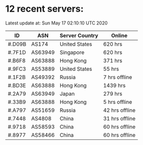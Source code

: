 # 12 recent servers:

Latest update at: Sun May 17 02:10:10 UTC 2020

| ID | ASN | Server Country | Online |
| -- | --- | -------------- | ------ |
| #.D09B | AS174 | United States | 620 hrs |
| #.7F1D | AS63949 | Singapore | 620 hrs |
| #.B6F8 | AS63888 | Hong Kong | 371 hrs |
| #.9FC3 | AS53889 | United States | 55 hrs |
| #.1F2B | AS49392 | Russia | 7 hrs offline |
| #.BD3E | AS63888 | Hong Kong | 1439 hrs |
| #.2A79 | AS63949 | Japan | 279 hrs |
| #.33B9 | AS63888 | Hong Kong | 5 hrs offline |
| #.A797 | AS51659 | Russia | 42 hrs offline |
| #.7448 | AS4808 | China | 31 hrs offline |
| #.9718 | AS58593 | China | 60 hrs offline |
| #.8977 | AS58466 | China | 60 hrs offline |

